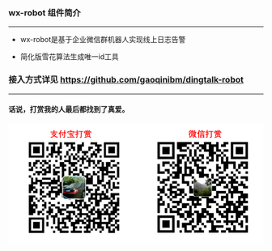 ### wx-robot 组件简介
----------------------------------------------
- wx-robot是基于企业微信群机器人实现线上日志告警
* 简化版雪花算法生成唯一id工具

### 接入方式详见 https://github.com/gaoqinibm/dingtalk-robot
----------------------------------------------
#### 话说，打赏我的人最后都找到了真爱。
![Alt text](./src/main/resources/image.png)